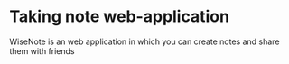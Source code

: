 # Taking note web-application
WiseNote is an web application in which you can create notes and share them with friends
